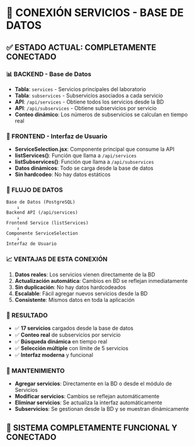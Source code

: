 # 🔗 CONEXIÓN SERVICIOS - BASE DE DATOS

## ✅ **ESTADO ACTUAL: COMPLETAMENTE CONECTADO**

### **📊 BACKEND - Base de Datos**
- **Tabla**: `services` - Servicios principales del laboratorio
- **Tabla**: `subservices` - Subservicios asociados a cada servicio
- **API**: `/api/services` - Obtiene todos los servicios desde la BD
- **API**: `/api/subservices` - Obtiene subservicios por servicio
- **Conteo dinámico**: Los números de subservicios se calculan en tiempo real

### **🎯 FRONTEND - Interfaz de Usuario**
- **ServiceSelection.jsx**: Componente principal que consume la API
- **listServices()**: Función que llama a `/api/services`
- **listSubservices()**: Función que llama a `/api/subservices`
- **Datos dinámicos**: Todo se carga desde la base de datos
- **Sin hardcodeo**: No hay datos estáticos

### **🔄 FLUJO DE DATOS**
```
Base de Datos (PostgreSQL)
    ↓
Backend API (/api/services)
    ↓
Frontend Service (listServices)
    ↓
Componente ServiceSelection
    ↓
Interfaz de Usuario
```

### **📈 VENTAJAS DE ESTA CONEXIÓN**
1. **Datos reales**: Los servicios vienen directamente de la BD
2. **Actualización automática**: Cambios en BD se reflejan inmediatamente
3. **Sin duplicación**: No hay datos hardcodeados
4. **Escalable**: Fácil agregar nuevos servicios desde la BD
5. **Consistente**: Mismos datos en toda la aplicación

### **🎯 RESULTADO**
- ✅ **17 servicios** cargados desde la base de datos
- ✅ **Conteo real** de subservicios por servicio
- ✅ **Búsqueda dinámica** en tiempo real
- ✅ **Selección múltiple** con límite de 5 servicios
- ✅ **Interfaz moderna** y funcional

### **🔧 MANTENIMIENTO**
- **Agregar servicios**: Directamente en la BD o desde el módulo de Servicios
- **Modificar servicios**: Cambios se reflejan automáticamente
- **Eliminar servicios**: Se actualiza la interfaz automáticamente
- **Subservicios**: Se gestionan desde la BD y se muestran dinámicamente

## 🎉 **SISTEMA COMPLETAMENTE FUNCIONAL Y CONECTADO**
